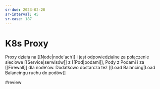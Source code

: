```yaml
---
sr-due: 2023-02-20
sr-interval: 45
sr-ease: 187
---
```


# K8s Proxy
Proxy działa na [[Node|node'ach]] i jest odpowiedzialne za połączenie sieciowe [[Service|serwisów]] z [[Pod|podami]], Pody z Podami i za [[Firewall]] dla node'ów. Dodatkowo dostarcza też [[Load Balancing|Load Balancingu ruchu do podów]]

#review 
